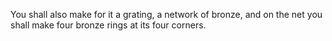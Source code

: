 You shall also make for it a grating, a network of bronze, and on the net you shall make four bronze rings at its four corners.
